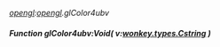 _[opengl](../../modules/opengl/opengl-module.md):[opengl](../../modules/opengl/opengl-module.md).glColor4ubv_
##### Function glColor4ubv:Void( v:[wonkey.types.Cstring](../../modules/wonkey/wonkey-types-cstring.md) )
